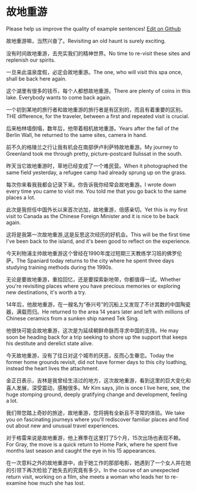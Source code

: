# 故地重游

Please help us improve the quality of example sentences! [Edit on Github](https://github.com/jiyushe/jiyu-example-sentence-source/blob/main/chinese/gudizhongyou.md)

<p><span class="chinese">故地重游嘛，当然兴奋了。</span><span class="english">Revisiting an old haunt is surely exciting.</span></p>

<p><span class="chinese">没有时间故地重游，去充实我们的精神世界。</span><span class="english">No time to re-visit these sites and replenish our spirits.</span></p>

<p><span class="chinese">一旦来此温泉度假，必定会故地重游。</span><span class="english">The one, who will visit this spa once, shall be back here again.</span></p>

<p><span class="chinese">这个湖里有很多的钱币，每个人都想故地重游。</span><span class="english">There are plenty of coins in this lake. Everybody wants to come back again.</span></p>

<p><span class="chinese">一个初到某地的旅行者和故地重游的旅行者是有区别的，而且有着重要的区别。</span><span class="english">THE difference, for the traveler, between a first and repeated visit is crucial.</span></p>

<p><span class="chinese">后来柏林墙倒塌，数年后，他带着相机故地重游。</span><span class="english">Years after the fall of the Berlin Wall, he returned to the same sites, camera in hand.</span></p>

<p><span class="chinese">前不久的格陵兰之行让我有机会在南部伊卢利萨特故地重游。</span><span class="english">My journey to Greenland took me through pretty, picture-postcard Ilulissat in the south.</span></p>

<p><span class="chinese">昨天当它故地重游时，草地已经变成了一个难民营。</span><span class="english">When it photographed the same field yesterday, a refugee camp had already sprung up on the grass.</span></p>

<p><span class="chinese">每次你来看我我都会记录下来。你告诉我你经常会故地重游。</span><span class="english">I wrote down every time you came to visit me. You told me that you go back to the same places a lot.</span></p>

<p><span class="chinese">此次是我担任中国外长以来首次访加，故地重游，倍感亲切。</span><span class="english">Yet this is my first visit to Canada as the Chinese Foreign Minister and it is nice to be back again.</span></p>

<p><span class="chinese">这将是我第一次故地重游,这是反思这次经历的好机会。</span><span class="english">This will be the first time I've been back to the island, and it's been good to reflect on the experience.</span></p>

<p><span class="chinese">今天利物浦主帅故地重游这个曾经在1990年度过短期三天教练学习班的佛罗伦萨。</span><span class="english">The Spaniard today returns to the city where he spent three days studying training methods during the 1990s.</span></p>

<p><span class="chinese">无论是要故地重游，重拾回忆，还是要探索新地带，你都值得一试。</span><span class="english">Whether you're revisiting places where you have precious memories or exploring new destinations, it's worth a try.</span></p>

<p><span class="chinese">14年后，他故地重游，在一艘名为“泰兴号”的沉船上又发现了不计其数的中国陶瓷器，满载而归。</span><span class="english">He returned to the area 14 years later and left with millions of Chinese ceramics from a sunken ship named Tek Sing.</span></p>

<p><span class="chinese">他很快可能会故地重游，这次是为延续朝鲜命脉而寻求中国的支持。</span><span class="english">He may soon be heading back for a trip seeking to shore up the support that keeps his destitute and derelict state alive.</span></p>

<p><span class="chinese">今天故地重游，没有了往日对这个城市的厌恶，反而心生眷恋。</span><span class="english">Today the former home grounds revisit, did not have former days to this city loathing, instead the heart lives the attachment.</span></p>

<p><span class="chinese">金正日表示，吉林是我曾经生活过的地方，这次故地重游，看到这里的巨大变化和喜人发展，深受震动，感触很多。</span><span class="english">Mr Kim says, jilin is once I live here, see, the huge stomping ground, deeply gratifying change and development, feeling a lot.</span></p>

<p><span class="chinese">我们带您踏上奇妙的旅途，故地重游，您将拥有全新且不寻常的体验。</span><span class="english">We take you on fascinating journeys where you'll rediscover familiar places and find out about new and unusual travel experiences.</span></p>

<p><span class="chinese">对于格雷来说是故地重游，他上赛季在这里打了5个月，15次出场也表现不赖。</span><span class="english">For Gray, the move is a quick return to Home Park, where he spent five months last season and caught the eye in his 15 appearances.</span></p>

<p><span class="chinese">在一次意料之外的故地重游中，由于她工作的那部电影，她遇到了一个女人并在她的引领下再次检验了她失去的究竟有多少。</span><span class="english">In the course of an unexpected return visit, working on a film, she meets a woman who leads her to re-examine how much she has lost.</span></p>

